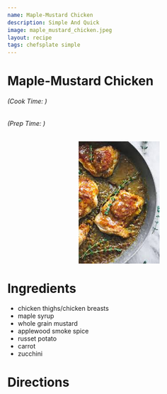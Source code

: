 ```yaml
---
name: Maple-Mustard Chicken
description: Simple And Quick
image: maple_mustard_chicken.jpeg
layout: recipe
tags: chefsplate simple
---
```


<div class="w-full text-center">
    <h1>Maple-Mustard Chicken</h1>
    <h6>(Cook Time: )</h6>
    <h6>(Prep Time: )</h6>
</div>

<p align="center" width="100%">
    <img src="/assets/images/maple_mustard_chicken.jpeg"  alt="Maple-Mustard Chicken" style="display: block; max-width:700px; max-height:700px; width: auto; height: auto;" />
</p>  

<div class="flex w-[1024px] mx-auto">
<div class="block min-w-max w-3/12">
<h1>Ingredients</h1>
<ul>
<li>chicken thighs/chicken breasts</li>
<li>maple syrup</li>
<li>whole grain mustard</li>
<li>applewood smoke spice</li>
<li>russet potato</li>
<li>carrot</li>
<li>zucchini</li>
</ul>
</div>

<div  class="block ml-12 w-7/12">
<h1>Directions</h1>
</div>
</div>

